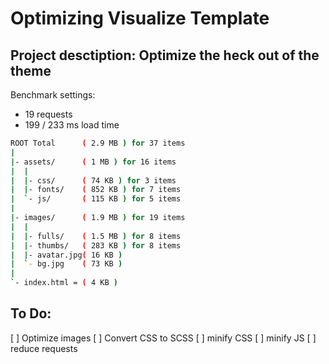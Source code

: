 Optimizing Visualize Template
=====================================

## Project desctiption: Optimize the heck out of the theme

Benchmark settings:

- 19 requests
- 199 / 233 ms load time

```bash
ROOT Total  	( 2.9 MB ) for 37 items
|
|- assets/   	( 1 MB ) for 16 items
|  |
|  |- css/		( 74 KB ) for 3 items
|  |- fonts/	( 852 KB ) for 7 items
|  `- js/		( 115 KB ) for 5 items
|  
|- images/  	( 1.9 MB ) for 19 items
|  |
|  |- fulls/	( 1.5 MB ) for 8 items
|  |- thumbs/	( 283 KB ) for 8 items
|  |- avatar.jpg( 16 KB )
|  `- bg.jpg 	( 73 KB )
|  
`- index.html = ( 4 KB )
```



To Do:
----------------------

[ ] Optimize images
[ ] Convert CSS to SCSS
[ ] minify CSS
[ ] minify JS
[ ] reduce requests
